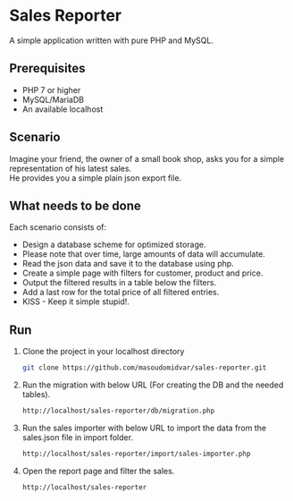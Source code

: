 # Sales Reporter

A simple application written with pure PHP and MySQL.

## Prerequisites

- PHP 7 or higher
- MySQL/MariaDB
- An available localhost

## Scenario

Imagine your friend, the owner of a small book shop, asks you for a simple representation of his latest sales.<br/>
He provides you a simple plain json export file.

## What needs to be done

Each scenario consists of:<br/>
- Design a database scheme for optimized storage.<br/>
- Please note that over time, large amounts of data will accumulate.<br/>
- Read the json data and save it to the database using php.<br/>
- Create a simple page with filters for customer, product and price.<br/>
- Output the filtered results in a table below the filters.<br/>
- Add a last row for the total price of all filtered entries.<br/>
- KISS - Keep it simple stupid!.<br/>

## Run

1. Clone the project in your localhost directory

    ```sh
    git clone https://github.com/masoudomidvar/sales-reporter.git
    ```

2. Run the migration with below URL (For creating the DB and the needed tables).
    ```sh
    http://localhost/sales-reporter/db/migration.php
    ```

3. Run the sales importer with below URL to import the data from the sales.json file in import folder.
    ```sh
    http://localhost/sales-reporter/import/sales-importer.php
    ```

4. Open the report page and filter the sales.
    ```sh
    http://localhost/sales-reporter
    ```

